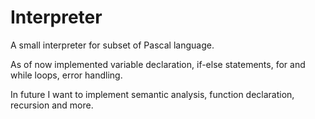 # Interpreter

A small interpreter for subset of Pascal language.

As of now implemented variable declaration, if-else statements, for and while loops, error handling.

In future I want to implement semantic analysis, function declaration, recursion and more.

